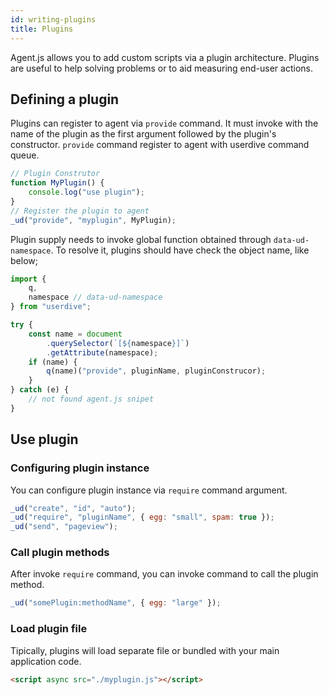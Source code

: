 ```yaml
---
id: writing-plugins
title: Plugins
---
```


Agent.js allows you to add custom scripts via a plugin architecture.
Plugins are useful to help solving problems or to aid measuring end-user actions.

## Defining a plugin

Plugins can register to agent via `provide` command.
It must invoke with the name of the plugin as the first argument followed by the plugin's constructor.
`provide` command register to agent with userdive command queue.

```js
// Plugin Construtor
function MyPlugin() {
    console.log("use plugin");
}
// Register the plugin to agent
_ud("provide", "myplugin", MyPlugin);
```

Plugin supply needs to invoke global function obtained through `data-ud-namespace`.
To resolve it, plugins should have check the object name, like below;

```js
import {
    q,
    namespace // data-ud-namespace
} from "userdive";

try {
    const name = document
        .querySelector(`[${namespace}]`)
        .getAttribute(namespace);
    if (name) {
        q(name)("provide", pluginName, pluginConstrucor);
    }
} catch (e) {
    // not found agent.js snipet
}
```

## Use plugin

### Configuring plugin instance

You can configure plugin instance via `require` command argument.

```js
_ud("create", "id", "auto");
_ud("require", "pluginName", { egg: "small", spam: true });
_ud("send", "pageview");
```

### Call plugin methods

After invoke `require` command, you can invoke command to call the plugin method.

```js
_ud("somePlugin:methodName", { egg: "large" });
```

### Load plugin file

Tipically, plugins will load separate file or bundled with your main application code.

```html
<script async src="./myplugin.js"></script>
```
